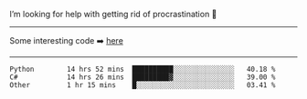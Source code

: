 I’m looking for help with getting rid of procrastination 🤔

-----

Some interesting code :arrow_right: [here](https://github.com/zhen8838/playground)

-----

<!--START_SECTION:waka-->

```text
Python        14 hrs 52 mins  ██████████░░░░░░░░░░░░░░░   40.18 %
C#            14 hrs 26 mins  █████████▓░░░░░░░░░░░░░░░   39.00 %
Other         1 hr 15 mins    █░░░░░░░░░░░░░░░░░░░░░░░░   03.41 %
```

<!--END_SECTION:waka-->

<!--
**zhen8838/zhen8838** is a ✨ _special_ ✨ repository because its `README.md` (this file) appears on your GitHub profile.

Here are some ideas to get you started:

- 🔭 I’m currently working on ...
- 🌱 I’m currently learning ...
- 👯 I’m looking to collaborate on ...
 ...
- 💬 Ask me about ...
- 📫 How to reach me: ...
- 😄 Pronouns: ...
- ⚡ Fun fact: ...
-->
